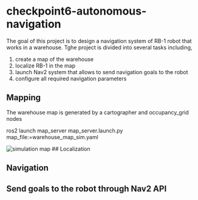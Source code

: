 # checkpoint6-autonomous-navigation

<p>The goal of this project is to design a navigation system of RB-1 robot that works in a warehouse. Tghe project is divided into several tasks including,</p>

<ol>
  <li>create a map of the warehouse</li>
  <li>localize RB-1 in the map</li>
  <li>launch Nav2 system that allows to send navigation goals to the robot</li>
  <li>configure all required navigation parameters</li>
</ol>

## Mapping
<p>The warehouse map is generated by a cartographer and occupancy_grid nodes</p>

ros2 launch map_server map_server.launch.py map_file:=warehouse_map_sim.yaml


<img alt="simulation map" src="https://github.com/ptientho/checkpoint6-autonomous-navigation/blob/main/Screen%20Shot%202023-09-21%20at%2010.47.23%20PM.png"/>
## Localization

## Navigation

## Send goals to the robot through Nav2 API

